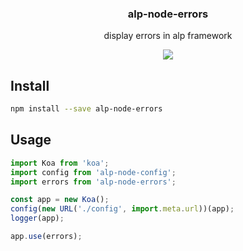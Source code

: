 <h3 align="center">
  alp-node-errors
</h3>

<p align="center">
  display errors in alp framework
</p>

<p align="center">
  <a href="https://npmjs.org/package/alp-node-errors"><img src="https://img.shields.io/npm/v/alp-node-errors.svg?style=flat-square"></a>
</p>

## Install

```bash
npm install --save alp-node-errors
```

## Usage

```js
import Koa from 'koa';
import config from 'alp-node-config';
import errors from 'alp-node-errors';

const app = new Koa();
config(new URL('./config', import.meta.url))(app);
logger(app);

app.use(errors);
```
